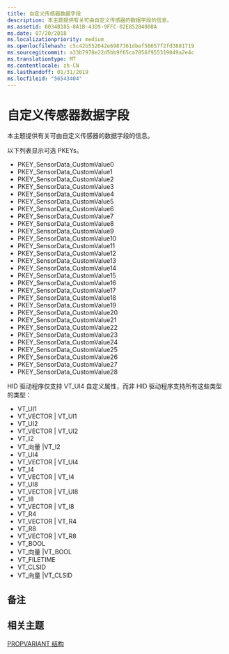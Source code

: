 ```yaml
---
title: 自定义传感器数据字段
description: 本主题提供有关可由自定义传感器的数据字段的信息。
ms.assetid: 8034B185-8A1B-43D9-9FFC-02E85284008A
ms.date: 07/20/2018
ms.localizationpriority: medium
ms.openlocfilehash: c5c42b552042e6987361dbef58657f2fd3881719
ms.sourcegitcommit: a33b7978e22d5bb9f65ca7056f955319049a2e4c
ms.translationtype: MT
ms.contentlocale: zh-CN
ms.lasthandoff: 01/31/2019
ms.locfileid: "56543404"
---
```

# <a name="custom-sensor-data-fields"></a>自定义传感器数据字段


本主题提供有关可由自定义传感器的数据字段的信息。

以下列表显示可选 PKEYs。

-   PKEY\_SensorData\_CustomValue0
-   PKEY\_SensorData\_CustomValue1
-   PKEY\_SensorData\_CustomValue2
-   PKEY\_SensorData\_CustomValue3
-   PKEY\_SensorData\_CustomValue4
-   PKEY\_SensorData\_CustomValue5
-   PKEY\_SensorData\_CustomValue6
-   PKEY\_SensorData\_CustomValue7
-   PKEY\_SensorData\_CustomValue8
-   PKEY\_SensorData\_CustomValue9
-   PKEY\_SensorData\_CustomValue10
-   PKEY\_SensorData\_CustomValue11
-   PKEY\_SensorData\_CustomValue12
-   PKEY\_SensorData\_CustomValue13
-   PKEY\_SensorData\_CustomValue14
-   PKEY\_SensorData\_CustomValue15
-   PKEY\_SensorData\_CustomValue16
-   PKEY\_SensorData\_CustomValue17
-   PKEY\_SensorData\_CustomValue18
-   PKEY\_SensorData\_CustomValue19
-   PKEY\_SensorData\_CustomValue20
-   PKEY\_SensorData\_CustomValue21
-   PKEY\_SensorData\_CustomValue22
-   PKEY\_SensorData\_CustomValue23
-   PKEY\_SensorData\_CustomValue24
-   PKEY\_SensorData\_CustomValue25
-   PKEY\_SensorData\_CustomValue26
-   PKEY\_SensorData\_CustomValue27
-   PKEY\_SensorData\_CustomValue28

HID 驱动程序仅支持 VT\_UI4 自定义属性，而非 HID 驱动程序支持所有这些类型的类型：

-   VT\_UI1
-   VT\_VECTOR | VT\_UI1
-   VT\_UI2
-   VT\_VECTOR | VT\_UI2
-   VT\_I2
-   VT\_向量 |VT\_I2
-   VT\_UI4
-   VT\_VECTOR | VT\_UI4
-   VT\_I4
-   VT\_VECTOR | VT\_I4
-   VT\_UI8
-   VT\_VECTOR | VT\_UI8
-   VT\_I8
-   VT\_VECTOR | VT\_I8
-   VT\_R4
-   VT\_VECTOR | VT\_R4
-   VT\_R8
-   VT\_VECTOR | VT\_R8
-   VT\_BOOL
-   VT\_向量 |VT\_BOOL
-   VT\_FILETIME
-   VT\_CLSID
-   VT\_向量 |VT\_CLSID

## <a name="remarks"></a>备注


## <a name="related-topics"></a>相关主题


[PROPVARIANT 结构](https://go.microsoft.com/fwlink/p/?linkid=313395)

 

 






